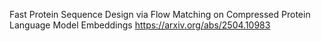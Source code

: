 Fast Protein Sequence Design via Flow Matching on Compressed Protein Language Model Embeddings
https://arxiv.org/abs/2504.10983